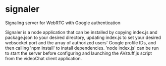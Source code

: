 # signaler
Signaling server for WebRTC with Google authentication

Signaler is a node application that can be installed by copying index.js and package.json to your desired directory, updating index.js to set your desired websocket port and the array of authorized users' Google profile IDs, and then calling 'npm install' to install dependencies. 'node index.js' can be run to start the server before configuring and launching the AVstuff.js script from the videoChat client application.
